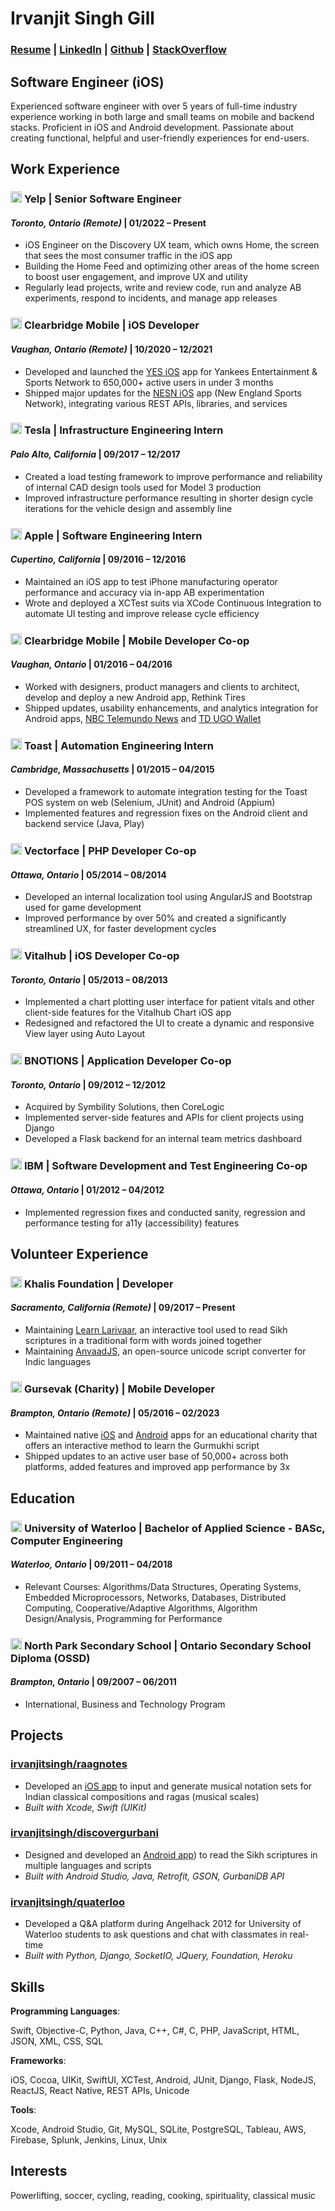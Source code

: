 # Irvanjit Singh Gill

### [Resume](https://irvanjit.com/Resume_IrvanjitGill.pdf) | [LinkedIn](https://linkedin.com/in/irvanjitsingh) | [Github](https://github.com/irvanjitsingh) | [StackOverflow](https://stackoverflow.com/users/1227011/irvanjitsingh)

## Software Engineer (iOS)
Experienced software engineer with over 5 years of full-time industry experience working in both large and small teams on mobile and backend stacks. Proficient in iOS and Android development. Passionate about creating functional, helpful and user-friendly experiences for end-users.

## Work Experience

### <img src="https://pbs.twimg.com/profile_images/1424453349122875398/fF_IYutR_400x400.png" width="18"> **Yelp** | Senior Software Engineer
#### *Toronto, Ontario (Remote)* | 01/2022 – Present
- iOS Engineer on the Discovery UX team, which owns Home, the screen that sees the most consumer traffic in the iOS app
- Building the Home Feed and optimizing other areas of the home screen to boost user engagement, and improve UX and utility
- Regularly lead projects, write and review code, run and analyze AB experiments, respond to incidents, and manage app releases

### <img src="https://pbs.twimg.com/profile_images/1506657312978657289/MWuGe6ar_400x400.jpg" width="18"> **Clearbridge Mobile** | iOS Developer
#### *Vaughan, Ontario (Remote)* | 10/2020 – 12/2021
- Developed and launched the [YES iOS](https://apps.apple.com/us/app/yes-network/id1543948562) app for Yankees Entertainment & Sports Network to 650,000+ active users in under 3 months
- Shipped major updates for the [NESN iOS](https://apps.apple.com/us/app/nesn-360/id1218490839) app (New England Sports Network), integrating various REST APIs, libraries, and services

### <img src="https://pbs.twimg.com/profile_images/1337607516008501250/6Ggc4S5n_400x400.png" width="18"> **Tesla** | Infrastructure Engineering Intern
#### *Palo Alto, California* | 09/2017 – 12/2017
- Created a load testing framework to improve performance and reliability of internal CAD design tools used for Model 3 production
- Improved infrastructure performance resulting in shorter design cycle iterations for the vehicle design and assembly line

### <img src="https://pbs.twimg.com/profile_images/1717013664954499072/2dcJ0Unw_400x400.png" width="18"> **Apple** | Software Engineering Intern
#### *Cupertino, California* | 09/2016 – 12/2016
- Maintained an iOS app to test iPhone manufacturing operator performance and accuracy via in-app AB experimentation
- Wrote and deployed a XCTest suits via XCode Continuous Integration to automate UI testing and improve release cycle efficiency

### <img src="https://pbs.twimg.com/profile_images/1506657312978657289/MWuGe6ar_400x400.jpg" width="18"> **Clearbridge Mobile** | Mobile Developer Co-op
#### *Vaughan, Ontario* | 01/2016 – 04/2016
- Worked with designers, product managers and clients to architect, develop and deploy a new Android app, Rethink Tires
- Shipped updates, usability enhancements, and analytics integration for Android apps, [NBC Telemundo News](https://play.google.com/store/apps/details?id=com.nbcuni.telemundo.noticiastelemundo) and [TD UGO Wallet](https://play.google.com/store/apps/details?id=com.ugo.mobilewallet)

### <img src="https://pbs.twimg.com/profile_images/596760009930846208/UwnEH7kc_400x400.png" width="18"> **Toast** | Automation Engineering Intern
#### *Cambridge, Massachusetts* | 01/2015 – 04/2015
- Developed a framework to automate integration testing for the Toast POS system on web (Selenium, JUnit) and Android (Appium)
- Implemented features and regression fixes on the Android client and backend service (Java, Play)

### <img src="https://images.crunchbase.com/image/upload/c_lpad,h_170,w_170,f_auto,b_white,q_auto:eco,dpr_1/cnjdboltxrybzb5iwyqm" width="18"> **Vectorface** | PHP Developer Co-op
#### *Ottawa, Ontario* | 05/2014 – 08/2014
- Developed an internal localization tool using AngularJS and Bootstrap used for game development 
- Improved performance by over 50% and created a significantly streamlined UX, for faster development cycles 


### <img src="https://pbs.twimg.com/profile_images/1544741004313387008/uxNm23Kn_400x400.jpg" width="18"> **Vitalhub** | iOS Developer Co-op
#### *Toronto, Ontario* | 05/2013 – 08/2013
- Implemented a chart plotting user interface for patient vitals and other client-side features for the Vitalhub Chart iOS app
- Redesigned and refactored the UI to create a dynamic and responsive View layer using Auto Layout

### <img src="https://images.crunchbase.com/image/upload/c_lpad,h_170,w_170,f_auto,b_white,q_auto:eco,dpr_1/v1397189270/ff9b34976c1675bc0c1a5b13b9b35a53.png" width="18"> **BNOTIONS** | Application Developer Co-op
#### *Toronto, Ontario* | 09/2012 – 12/2012
- Acquired by Symbility Solutions, then CoreLogic
- Implemented server-side features and APIs for client projects using Django 
- Developed a Flask backend for an internal team metrics dashboard 

### <img src="https://pbs.twimg.com/profile_images/1677090954350583811/Xy93qVY4_400x400.jpg" width="18"> **IBM** | Software Development and Test Engineering Co-op
#### *Ottawa, Ontario* | 01/2012 – 04/2012
- Implemented regression fixes and conducted sanity, regression and performance testing for a11y (accessibility) features

## Volunteer Experience

### <img src="https://pbs.twimg.com/profile_images/532670656958062593/1ni5YUwj_400x400.jpeg" width="18"> **Khalis Foundation** | Developer
#### *Sacramento, California (Remote)* | 09/2017 – Present
- Maintaining [Learn Larivaar](https://github.com/KhalisFoundation/learn-larivaar), an interactive tool used to read Sikh scriptures in a traditional form with words joined together
- Maintaining [AnvaadJS](https://github.com/KhalisFoundation/anvaad-js), an open-source unicode script converter for Indic languages

### <img src="https://pbs.twimg.com/profile_images/1350839805022777345/MGkUHL2o_400x400.jpg" width="18"> **Gursevak (Charity)** | Mobile Developer
#### *Brampton, Ontario (Remote)* | 05/2016 – 02/2023
- Maintained native [iOS](https://apps.apple.com/us/app/learn-shudh-gurbani/id937224618) and [Android](https://play.google.com/store/apps/details?id=com.gurbani.unlimited) apps for an educational charity that offers an interactive method to learn the Gurmukhi script
- Shipped updates to an active user base of 50,000+ across both platforms, added features and improved app performance by 3x

## Education

### <img src="https://pbs.twimg.com/profile_images/941006874844864512/F2Dh2wxC_400x400.jpg" width="18"> **University of Waterloo**  | Bachelor of Applied Science - BASc, Computer Engineering
#### *Waterloo, Ontario* | 09/2011 – 04/2018
- Relevant Courses: Algorithms/Data Structures, Operating Systems, Embedded Microprocessors, Networks, Databases, Distributed Computing, Cooperative/Adaptive Algorithms, Algorithm Design/Analysis, Programming for Performance

### <img src="https://pbs.twimg.com/profile_images/665225941057036288/xXpVpaZ__400x400.png" width="18"> **North Park Secondary School**  | Ontario Secondary School Diploma (OSSD)
#### *Brampton, Ontario* | 09/2007 – 06/2011
- International, Business and Technology Program

## Projects

### [**irvanjitsingh/raagnotes**](https://github.com/irvanjitsingh/raagnotes)
- Developed an [iOS app](https://apps.apple.com/app/raag-notes/id1451254635) to input and generate musical notation sets for Indian classical compositions and ragas (musical scales)
- *Built with Xcode, Swift (UIKit)*

### [**irvanjitsingh/discovergurbani**](https://github.com/irvanjitsingh/discovergurbani)
- Designed and developed an [Android app](https://play.google.com/store/apps/details?id=com.irvanjit.discovergurbani)) to read the Sikh scriptures in multiple languages and scripts
- *Built with Android Studio, Java, Retrofit, GSON, GurbaniDB API*

### [**irvanjitsingh/quaterloo**](https://github.com/irvanjitsingh/quaterloo)
- Developed a Q&A platform during Angelhack 2012 for University of Waterloo students to ask questions and chat with classmates in real-time
- *Built with Python, Django, SocketIO, JQuery, Foundation, Heroku*

## Skills

**Programming Languages**:

Swift, Objective-C, Python, Java, C++, C#, C, PHP, JavaScript, HTML, JSON, XML, CSS, SQL

**Frameworks**:

iOS, Cocoa, UIKit, SwiftUI, XCTest, Android, JUnit, Django, Flask, NodeJS, ReactJS, React Native, REST APIs, Unicode

**Tools**:

Xcode, Android Studio, Git, MySQL, SQLite, PostgreSQL, Tableau, AWS, Firebase, Splunk, Jenkins, Linux, Unix

## Interests

Powerlifting, soccer, cycling, reading, cooking, spirituality, classical music
